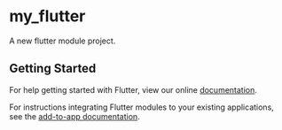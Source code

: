 # my_flutter

A new flutter module project.

## Getting Started

For help getting started with Flutter, view our online
[documentation](https://flutter.dev/).

For instructions integrating Flutter modules to your existing applications, see
the [add-to-app documentation](https://flutter.dev/docs/development/add-to-app).
